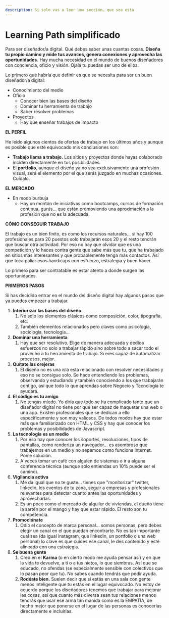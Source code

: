 ```yaml
---
description: Si solo vas a leer una sección… que sea esta
---
```


# Learning Path simplificado

Para ser diseñador/a digital. Qué debes saber unas cuantas cosas. **Diseña tu propio camino y mide tus avances, genera conexiones y aprovecha las oportunidades.** Hay mucha necesidad en el mundo de buenos diseñadores con conciencia, oficio y visión. Ojalá tu puedas ser uno de ellos.

Lo primero que habría que definir es que se necesita para ser un buen diseñador/a digital:

* Conocimiento del medio
* Oficio
  * Conocer bien las bases del diseño
  * Dominar tu herramienta de trabajo
  * Saber resolver problemas
* Proyectos
  * Hay que enseñar trabajos de impacto

**EL PERFIL**

He leido algunos cientos de ofertas de trabajo en los últimos años y aunque es posible que esté equivocado mis conclusiones son:

* **Trabajo llama a trabajo.** Los sitios y proyectos donde hayas colaborado inciden directamente en tus posibilidades.
* El **portfolio**, aunque el diseño ya no sea exclusivamente una profesión visual, será el elemento por el que serás juzgado en muchas ocasiones. Cuídalo.

**EL MERCADO**

* En modo burbuja
  * Hay un montón de iniciativas como bootcamps, cursos de formación continua, gurús… que están promoviendo una aproximación a la profesión que no es la adecuada.

**CÓMO CONSEGUIR TRABAJO**

El trabajo es un bien finito, es como los recursos naturales… si hay 100 profesionales para 20 puestos solo trabajarán esos 20 y el resto tendrán que buscar otra actividad. Por eso no hay que olvidar que es una competición y lo haces contra gente que sabe más que tu, que ha trabajado en sitios más interesantes y que probablemente tenga más contactos. Así que toca paliar esos handicaps con esfuerzo, estrategia y buen hacer.

Lo primero para ser contratable es estar atento a donde surgen las oportunidades.

**PRIMEROS PASOS**

Si has decidido entrar en el mundo del diseño digital hay algunos pasos que ya puedes empezar a trabajar.

1. **Interiorizar las bases del diseño**
   1. No solo los elementos clásicos como composición, color, tipografía, etc.
   2. También elementos relacionados pero claves como psicología, sociología, tecnología…
2. **Dominar una herramienta**
   1. Hay que ser resolutivo. Elige de manera adecuada y dedica esfuerzos no solo a trabajar rápido sino sobre todo a sacar todo el provecho a tu herramienta de trabajo. Si eres capaz de automatizar procesos, mejor.
3. **Quítate las orejeras**
   1. El diseño no es una isla está relacionado con resolver necesidades y eso no se consigue solo. Se hace entendiendo los problemas, observando y estudiando y también conociendo a los que trabajarán contigo, así que todo lo que aprendas sobre Negocio y Tecnología te ayudará.
4. **El código es tu amigo**
   1. No tengas miedo. Yo diría que todo se ha complicado tanto que un diseñador digital no tiene por qué ser capaz de maquetar una web o una app. Existen profesionales que se dedican a ello específicamente y son muy valiosos. De todos modos hay que estar más que familiarizado con HTML y CSS y hay que conocer los problemas y posibilidades de Javascript.
5. **La tecnología es un medio**
   1. Por eso hay que conocer los soportes, resoluciones, tipos de pantallas, como renderiza un navegador… es asombroso que trabajemos en un medio y no sepamos como funciona internet. Ponle solución.
   2. A veces tomar un café con alguien de sistemas o ir a alguna conferencia técnica \(aunque solo entiendas un 10% puede ser el camino\).
6. **Vigilancia activa**
   1. Me da igual que no te guste… tienes que "monitorizar" twitter, linkedin, los eventos de tu zona, seguir a empresas y profesionales relevantes para detectar cuanto antes las oportunidades y aprovecharlas.
   2. Es un poco como el mercado de alquiler de viviendas, el dueño tiene la sartén por el mango y hay que estar rápido. El resto son tu competencia.
7. **Promociónate**
   1. Odio el concepto de marca personal… somos personas, pero debes elegir un canal en el que puedan encontrarte. No es tan importante cual sea \(da igual instagram, que linkedin, un portfolio o una web personal\) lo clave es que cuides ese canal, le des contenido y esté alineado con una estrategia.
8. **Se buena gente**
   1. Creo en el **Karma** \(o en cierto modo me ayuda pensar así\) y en que la vida te devuelve, a ti o a tus nietos, lo que siembras. Así que se educado, no ofendas \(se especialmente sensible con colectivos que lo pasan peor que tu\). No sabes cuando tendrás que pedir ayuda.
   2. **Rodéate bien.** Suelen decir que si estás en una sala con gente menos inteligente que tu estás en el lugar equivocado. No estoy de acuerdo porque los diseñadores tenemos que trabajar para mejorar las cosas, así que cuanto más diversa sean tus relaciones menos tendrás que usar ese arma tan manida como es la EMPATÍA, de hecho mejor que ponerse en el lugar de las personas es conocerlas directamente e incluirlas.

